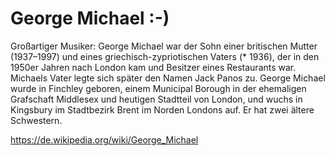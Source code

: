 # George Michael :-)

Großartiger Musiker: George Michael war der Sohn einer britischen Mutter (1937–1997) und eines griechisch-zypriotischen Vaters (* 1936), der in den 1950er Jahren nach London kam und Besitzer eines Restaurants war. Michaels Vater legte sich später den Namen Jack Panos zu. George Michael wurde in Finchley geboren, einem Municipal Borough in der ehemaligen Grafschaft Middlesex und heutigen Stadtteil von London, und wuchs in Kingsbury im Stadtbezirk Brent im Norden Londons auf. Er hat zwei ältere Schwestern.

https://de.wikipedia.org/wiki/George_Michael

